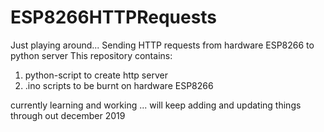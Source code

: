 # ESP8266HTTPRequests
Just playing around...
Sending HTTP requests from hardware ESP8266 to python server
This repository contains:
1. python-script to create http server
2. .ino scripts to be burnt on hardware ESP8266

currently learning and working ... will keep adding and updating things through out december 2019
